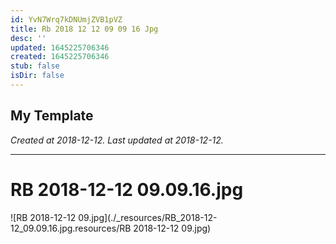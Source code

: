 ```yaml
---
id: YvN7Wrq7kDNUmjZVB1pVZ
title: Rb 2018 12 12 09 09 16 Jpg
desc: ''
updated: 1645225706346
created: 1645225706346
stub: false
isDir: false
---
```

My Template
---

_Created at 2018-12-12._
_Last updated at 2018-12-12._




---

# RB 2018-12-12 09.09.16.jpg


![RB 2018-12-12 09.jpg](./_resources/RB_2018-12-12_09.09.16.jpg.resources/RB 2018-12-12 09.jpg)

